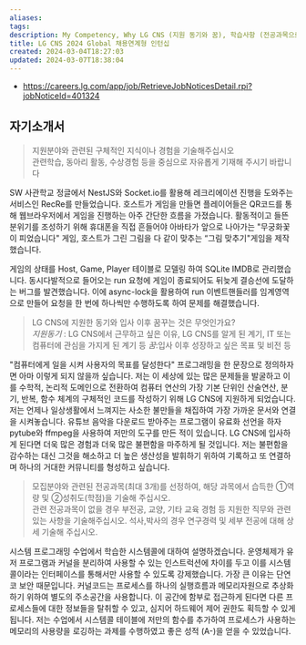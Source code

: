 ```yaml
---
aliases: 
tags: 
description: My Competency, Why LG CNS (지원 동기와 꿈), 학습사항 (전공과목으로 습득한 역량, 성취도)
title: LG CNS 2024 Global 채용연계형 인턴십
created: 2024-03-04T18:27:03
updated: 2024-03-07T18:38:04
---
```

- <https://careers.lg.com/app/job/RetrieveJobNoticesDetail.rpi?jobNoticeId=401324>

## 자기소개서

> 지원분야와 관련된 구체적인 지식이나 경험을 기술해주십시오  
> 관련학습, 동아리 활동, 수상경험 등을 중심으로 자유롭게 기재해 주시기 바랍니다 

SW 사관학교 정글에서 NestJS와 Socket.io를 활용해 레크리에이션 진행을 도와주는 서비스인 RecRe를 만들었습니다. 호스트가 게임을 만들면 플레이어들은 QR코드를 통해 웹브라우저에서 게임을 진행하는 아주 간단한 흐름을 가졌습니다. 활동적이고 들뜬 분위기를 조성하기 위해 휴대폰을 직접 흔들어야 아바타가 앞으로 나아가는 "무궁화꽃이 피었습니다" 게임, 호스트가 그린 그림을 다 같이 맞추는 “그림 맞추기"게임을 제작했습니다.  

게임의 상태를 Host, Game, Player 테이블로 모델링 하여 SQLite IMDB로 관리했습니다. 동시다발적으로 들어오는 run 요청에 게임이 종료되어도 뒤늦게 결승선에 도달하는 버그를 발견했습니다. 이에 async-lock을 활용하여 run 이벤트핸들러를 임계영역으로 만들어 요청을 한 번에 하나씩만 수행하도록 하여 문제를 해결했습니다.

> LG CNS에 지원한 동기와 입사 이후 꿈꾸는 것은 무엇인가요?  
> *지원동기* : LG CNS에서 근무하고 싶은 이유, LG CNS를 알게 된 계기, IT 또는 컴퓨터에 관심을 가지게 된 계기 등 *꿈*:입사 이후 성장하고 싶은 목표 및 비전 등

"컴퓨터에게 일을 시켜 사용자의 목표를 달성한다" 프로그래밍을 한 문장으로 정의하자면 아마 이렇게 되지 않을까 싶습니다. 저는 이 세상에 있는 많은 문제들을 발굴하고 이를 수학적, 논리적 도메인으로 전환하여 컴퓨터 연산의 가장 기본 단위인 산술연산, 분기, 반복, 함수 체계의 구체적인 코드를 작성하기 위해 LG CNS에 지원하게 되었습니다. 저는 언제나 일상생활에서 느껴지는 사소한 불만들을 채집하여 가장 가까운 문서와 연결을 시켜놓습니다. 유튜브 음악을 다운로드 받아주는 프로그램이 유료화 선언을 하자 pytube와 ffmpeg을 사용하여 저만의 도구를 만든 적이 있습니다. LG CNS에 입사하게 된다면 더욱 많은 경험과 더욱 많은 불편함을 마주하게 될 것입니다. 저는 불편함을 감수하는 대신 그것을 해소하고 더 높은 생산성을 발휘하기 위하여 기록하고 또 연결하며 하나의 거대한 커뮤니티를 형성하고 싶습니다.

> 모집분야와 관련된 전공과목(최대 3개)를 선정하여, 해당 과목에서 습득한 ①역량 및 ②성취도(학점)을 기술해 주십시오.  
> 관련 전공과목이 없을 경우 부전공, 교양, 기타 교육 경험 등 지원한 직무와 관련 있는 사항을 기술해주십시오. 석사,박사의 경우 연구경력 및 세부 전공에 대해 상세 기술해 주십시오.

시스템 프로그래밍 수업에서 학습한 시스템콜에 대하여 설명하겠습니다. 운영체제가 유저 프로그램과 커널을 분리하여 사용할 수 있는 인스트럭션에 차이를 두고 이를 시스템 콜이라는 인터페이스를 통해서만 사용할 수 있도록 강제했습니다. 가장 큰 이유는 단연코 보안 때문입니다. 커널코드는 프로세스를 하나의 실행흐름과 메모리자원으로 추상화하기 위하여 별도의 주소공간을 사용합니다. 이 공간에 함부로 접근하게 된다면 다른 프로세스들에 대한 정보들을 탈취할 수 있고, 심지어 하드웨어 제어 권한도 획득할 수 있게 됩니다. 저는 수업에서 시스템콜 테이블에 저만의 함수를 추가하여 프로세스가 사용하는 메모리의 사용량을 로깅하는 과제를 수행하였고 좋은 성적 (A-)을 얻을 수 있었습니다.
